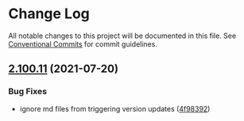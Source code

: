 # Change Log

All notable changes to this project will be documented in this file.
See [Conventional Commits](https://conventionalcommits.org) for commit guidelines.

## [2.100.11](https://github.com/ho-nl/m2-pwa/compare/@reachdigital/magento-product-review@2.100.10...@reachdigital/magento-product-review@2.100.11) (2021-07-20)


### Bug Fixes

* ignore md files from triggering version updates ([4f98392](https://github.com/ho-nl/m2-pwa/commit/4f9839250b3a32d3070da5290e5efcc5e2243fba))
